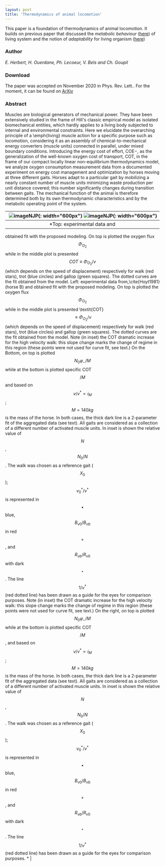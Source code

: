 ```yaml
---
layout: post
title: 'Thermodynamics of animal locomotion'
---
```


This paper is a foundation of thermodynamics of animal locomotion. It builds on previous paper that discussed the *metabolic behaviour* ([here](_posts/2019-02-01-Thermodynamics-of-metabolic-energy-conversion-under-muscle-load)) of living system and the notion of *adaptability* for living organism ([here](_posts/2020-01-01-Adapted-or-Adaptable.md))


### Author

*E. Herbert, H. Ouerdane, Ph. Lecoeur, V. Bels and Ch. Goupil*

### Download

The paper was accepted on November 2020 in Phys. Rev. Lett.. For the moment, it can be found on
[ArXiv](https://arxiv.org/abs/2004.02661)

### Abstract

Muscles are biological generators of mechanical power. They have been extensively studied in the frame of Hill's classic empirical model as isolated biomechanical entities, which hardly applies to a living body subjected to internal and environmental constraints. Here we elucidate the overarching principle of a \emph{living} muscle action for a specific purpose such as locomotion, considering it as an assembly of chemical-to-mechanical energy converters (muscle units) connected in parallel, under mixed boundary conditions. Introducing the energy cost of effort, COE−, as the generalization of the well-known oxygen cost of transport, COT, in the frame of our compact locally linear non-equilibrium thermodynamics model, we analyze oxygen consumption measurement data from a documented experiment on energy cost management and optimization by horses moving at three different gaits. Horses adapt to a particular gait by mobilizing a nearly constant number of muscle units minimizing waste production per unit distance covered; this number significantly changes during transition between gaits. The mechanical function of the animal is therefore determined both by its own thermodynamic characteristics and by the metabolic operating point of the system. 

| ![imageNJP](/images/cheval2.png){: width="600px"} ![imageNJP](/images/cheval3.jpg){: width="600px"} |
|:--:| 
| *Top: experimental data and 
obtained fit with the proposed modeling. 
On top is plotted the oxygen flux $$\Phi_{O_{2}}$$ 
while in the middle plot is presented $$COT \equiv \Phi_{O_ {2}}/v$$ (which depends on the speed of displacement) respectively for walk (red stars), trot (blue circles) and gallop (green squares). 
The dotted curves are the fit obtained from the model. 
Left: experimental data from\,\cite{Hoyt1981} (horse B) and 
obtained fit with the proposed modeling. 
On top is plotted the oxygen flux $$\Phi_{O_{2}}$$ 
while in the middle plot is presented \textit{COT}$$ \equiv \Phi_{O_ {2}}/v$$ (which depends on the speed of displacement) respectively for walk (red stars), trot (blue circles) and gallop (green squares). 
The dotted curves are the fit obtained from the model. 
Note (in inset) the COT dramatic increase for the high velocity walk: this slope change marks the change of regime in this region (these points were not used for curve fit, see text.)
On the Bottom, on top is plotted $$N_0\varphi_{-}/M $$ while at the bottom is plotted specific COT$$/M$$ and based on $$v/v^{*} \propto i_M$$;  $$M = 140kg $$ is the mass of the horse. In both cases, the thick dark line is a 2-parameter fit of the aggregated data (see text). All gaits are considered as a collection of a different number of activated muscle units. 
In inset is shown the relative value of $$N$$, $${N_0}/{N}$$. 
The walk was chosen as a reference gait ($$X_ {0}$$); $${v_ {0}^{*}}/{v^{*}}$$ is represented 
in $$\bullet$$ blue, $${B_{v0}}/{B_{vb}}$$ in red $$+$$, and 
$${R_ {vb}}/{R_ {v0}}$$ with dark $$\star$$. 
The line $$1/v^{*}$$ (red dotted line) has been drawn as a guide for the eyes for comparison purposes.
Note (in inset) the COT dramatic increase for the high velocity walk: this slope change marks the change of regime in this region (these points were not used for curve fit, see text.)
On the right, on top is plotted $$N_0\varphi_{-}/M $$ while at the bottom is plotted specific COT$$/M$$,   and based on $$v/v^{*} \propto i_M$$;  $$M = 140kg $$ is the mass of the horse. In both cases, the thick dark line is a 2-parameter fit of the aggregated data (see text). All gaits are considered as a collection of a different number of activated muscle units. 
In inset is shown the relative value of $$N$$, $${N_0}/{N}$$. 
The walk was chosen as a reference gait ($$X_ {0}$$); $${v_ {0}^{*}}/{v^{*}}$$ is represented 
in $$\bullet$$ blue, $${B_{v0}}/{B_{vb}}$$ in red $$+$$, and 
$${R_ {vb}}/{R_ {v0}}$$ with dark $$\star$$. 
The line $$1/v^{*}$$ (red dotted line) has been drawn as a guide for the eyes for comparison purposes. * |

